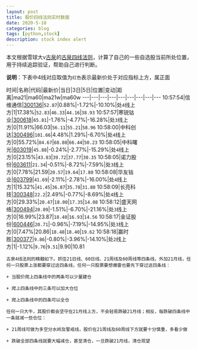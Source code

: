 ```yaml
---
layout: post
title: 股价四线法则实时数据
date: 2020-5-10
categories: blog
tags: [python,stock]
description: stock index alert
---
```



本文根据雪球大v[古泉](https://xueqiu.com/u/7148646888)的[古泉四线法则](https://xueqiu.com/7148646888/130498192)，计算了自己的一些自选股当前所处位置，用于持续追踪验证，帮助自己进行判断。

**说明**：下表中4线对应取值为`红色`表示最新价处于对应指标上方，属正面

时间|名称|代码|最新价|当日|3日|5日|位置|变动|距离|ma21|ma60|ma21w|ma60w
---|---|---|---|---|---|---|---|---
10:57:54|信维通信|[300136](https://xueqiu.com/S/SZ300136)|`52.87`|0.88%|-1.72%|-10.10%|处`4`线上方|1|17.38%|`52.83`|`46.33`|`44.16`|`38.93`
10:57:57|寒锐钴业|[300618](https://xueqiu.com/S/SZ300618)|`65.81`|-1.76%|-4.77%|-16.28%|处`3`线上方|0|11.91%|66.03|`56.11`|`55.21`|`58.96`
10:58:00|中科创达|[300496](https://xueqiu.com/S/SZ300496)|`101.66`|4.48%|1.29%|-6.70%|处`4`线上方|0|55.72%|`84.67`|`68.80`|`66.44`|`50.23`
10:58:05|中科曙光|[603019](https://xueqiu.com/S/SH603019)|`45.88`|-0.24%|-2.77%|-15.29%|处`4`线上方|0|23.15%|`43.83`|`39.72`|`37.77`|`30.35`
10:58:05|诺力股份|[603611](https://xueqiu.com/S/SH603611)|`21.34`|-0.51%|-8.72%|-7.59%|处`3`线上方|0|7.78%|21.59|`20.57`|`19.64`|`17.80`
10:58:08|华友钴业|[603799](https://xueqiu.com/S/SH603799)|`41.69`|-2.11%|-2.78%|-16.00%|处`4`线上方|1|15.32%|`41.45`|`36.87`|`35.78`|`31.80`
10:58:09|长亮科技|[300348](https://xueqiu.com/S/SZ300348)|`22.2`|2.49%|-0.77%|-8.69%|处`4`线上方|0|29.33%|`20.47`|`18.00`|`17.35`|`14.08`
10:58:12|盛天网络|[300494](https://xueqiu.com/S/SZ300494)|`20.89`|-1.51%|-6.70%|-21.16%|处`3`线上方|0|16.99%|23.87|`18.40`|`16.93`|`14.56`
10:58:17|金证股份|[600446](https://xueqiu.com/S/SH600446)|`20.71`|-0.96%|-7.19%|-14.95%|处`3`线上方|0|7.47%|20.86|`18.48`|`18.40`|`19.62`
10:58:18|赢时胜|[300377](https://xueqiu.com/S/SZ300377)|`9.86`|-0.80%|-3.96%|-14.10%|处`2`线上方|1|-1.12%|`9.76`|`9.51`|9.90|10.81

```
古泉4线法则的精髓如下。抓住21日线、60日线、21周线及60周线等四条线，外加21月线，任何一只股票上涨都要穿过这四条线，任何一只股票要想爆雷也要先下穿过这四条线：

+ 当股价爬上四条线中的两条可以少量建仓

+ 爬上四条线中的三条可以加大仓位

+ 爬上四条线中的四条可以全仓

任何一只大牛，其股价都会坚守在21月线上方，不会轻易跌破21月线；相反，每跌破四条线中一条就减一些仓位：

+ 21周线可做为多空分水岭及警戒线，股价在21周线及60周线下方就要十分慎重，多看少做

+ 跌破全部四条线就要大幅减仓，甚至清仓，一旦跌破21月线，清仓观望
```